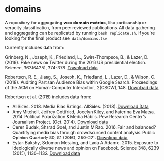 # domains

A repository for aggregating __web domain metrics__, like partisanship or veracity classification, from peer reviewed publications. All data gathering and aggregating can be replicated by running `bash replicate.sh`. If you're looking for the final product see: `data/domains.tsv`

Currently includes data from:

Grinberg, N., Joseph, K., Friedland, L., Swire-Thompson, B., & Lazer, D. (2019). Fake news on Twitter during the 2016 US presidential election. Science, 363(6425), 374-378.  [Download data](https://github.com/LazerLab/twitter-fake-news-replication/tree/master/domains/domain_coding/data)  

Robertson, R. E., Jiang, S., Joseph, K., Friedland, L., Lazer, D., & Wilson, C. (2018). Auditing Partisan Audience Bias within Google Search. Proceedings of the ACM on Human-Computer Interaction, 2(CSCW), 148.  [Download data](http://personalization.ccs.neu.edu/static/archive/bias_scores.tar.gz)  

Robertson et al. (2018) includes data from:  
- AllSides. 2018. Media Bias Ratings. AllSides. (2018). [Download Data](https://www.allsides.com/media-bias/media-bias-ratings)  
- Amy Mitchell, Jeffrey Gottfried, Jocelyn Kiley, and Katerina Eva Matsa. 2014. Political Polarization & Media Habits. Pew Research Center’s Journalism Project. (Oct. 2014). [Download data](https://assets.pewresearch.org/wp-content/uploads/sites/13/2014/10/Political-Polarization-and-Media-Habits-FINAL-REPORT-7-27-15.pdf)  
- Ceren Budak, Sharad Goel, and Justin M Rao. 2016. Fair and balanced? Quantifying media bias through crowdsourced content analysis. Public Opinion Quarterly 80, S1 (2016), 250–271. [Download data](https://deepblue.lib.umich.edu/data/concern/data_sets/8w32r569d?locale=en)  
- Eytan Bakshy, Solomon Messing, and Lada A Adamic. 2015. Exposure to ideologically diverse news and opinion on Facebook. Science 348, 6239 (2015), 1130–1132. [Download data](https://science.sciencemag.org/content/sci/suppl/2015/05/06/science.aaa1160.DC1/Bakshy-SM.revision.1.pdf)  

<!-- papers used or referenced in Robertson et al. 2018 but not in scores -->
<!-- Juhi Kulshrestha, Motahhare Eslami, Johnnatan Messias, Muhammad Bilal Zafar, Saptarshi Ghosh, Krishna P Gummadi, and Karrie Karahalios. 2017. Quantifying search bias: Investigating sources of bias for political searches in social media. In 20th ACM Conference on Computer-Supported Cooperative Work and Social Computing (CSCW 2017). [Research Paper](http://social.cs.uiuc.edu/papers/pdfs/search-bias-cscw-2017-cameraReady.pdf) -->
<!-- William Hobbs, Lisa Friedland, Kenneth Joseph, Oren Tsur, Stefan Wojcik, and David Lazer. 2017. “Voters of the Year” 19 Voters Who Were Unintentional Election Poll Sensors on Twitter. In ICWSM. [Research Paper](https://hobbs.human.cornell.edu/SensorsICWSM17.pdf) -->
